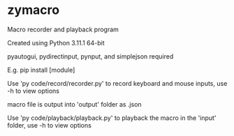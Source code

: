 # zymacro
 Macro recorder and playback program

Created using Python 3.11.1 64-bit

pyautogui, pydirectinput, pynput, and simplejson required

E.g. pip install [module]

Use 'py code/record/recorder.py' to record keyboard and mouse inputs, use -h to view options

macro file is output into 'output' folder as .json

Use 'py code/playback/playback.py' to playback the macro in the 'input' folder, use -h to view options